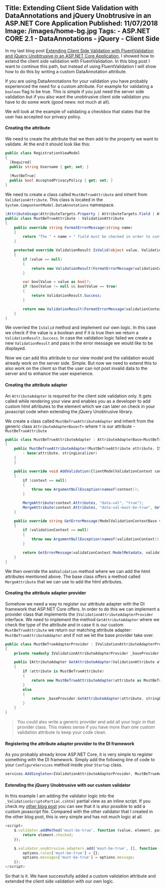 Title: Extending Client Side Validation with DataAnnotations and jQuery Unobtrusive in an ASP.NET Core Application
Published: 11/07/2018
Image: /images/home-bg.jpg
Tags: 
    - ASP.NET CORE 2.1
    - DataAnnotations
    - jQuery
    - Client Side
---

In my last blog post [Extending Client Side Validation with FluentValidation and jQuery Unobtrusive in an ASP.NET Core Application](https://ml-software.ch/blog/extending-client-side-validation-with-fluentvalidation-and-jquery-unobtrusive-in-an-asp-net-core-application), I showed how to extend the client side validation with FluentValidation. In this blog post I want to continue this path, but instead of using FluentValidation I will show how to do this by writing a custom DataAnnotation attribute.

If you are using DataAnnotations for your validation you have probably experienced the need for a custom attribute. For example for validating a `boolean` flag to be true. This is simple if you just need the server side validation but if you also want the unobtrusive client side validation you have to do some work (good news: not much at all).

We will look at the example of validating a checkbox that states that the user has accepted our privacy policy.

#### Creating the attribute
We need to create the attribute that we then add to the property we want to validate. At the end it should look like this:

```cs
public class RegistrationViewModel
{
  [Required]
  public string Username { get; set; }
	
  [MustBeTrue]
  public bool AcceptedPrivacyPolicy { get; set; }
}
```

We need to create a class called `MustBeTrueAttribute` and inherit from `ValidationAttribute`. This class is located in the `System.CompontentModel.DataAnnotations` namespace.

```cs
[AttributeUsage(AttributeTargets.Property | AttributeTargets.Field | AttributeTargets.Parameter, AllowMultiple = false)]
public class MustBeTrueAttribute : ValidationAttribute
{
    public override string FormatErrorMessage(string name)
    {
        return "The " + name + " field must be checked in order to continue.";
    }

    protected override ValidationResult IsValid(object value, ValidationContext validationContext)
    {
        if (value == null)
        {
            return new ValidationResult(FormatErrorMessage(validationContext.DisplayName));
        }

        var boolValue = value as bool?;
        if (boolValue != null && boolValue == true)
        {
            return ValidationResult.Success;
        }

        return new ValidationResult(FormatErrorMessage(validationContext.DisplayName));
    }
}
```

We overried the `IsValid` method and implement our own logic. In this case we check if the value is a boolean and if it is true then we return a `ValidationResult.Success`. In case the validation logic failed we create a new `ValidationResult` and pass in the error message we would like to be displayed.

Now we can add this attribute to our view model and the validation would already work on the server side. Simple. But now we need to extend this to also work on the client so that the user can not post invalid data to the server and to enhance the user experience.

#### Creating the attribute adapter
An `AttributeAdapter` is required for the client side validation only. It gets called while rendering your view and enables you as a developer to add custom html attributes to the element which we can later on check in your javascript code when extending the jQuery Unobtrusive library.

We create a class called `MustBeTrueAttributeAdapter` and inherit from the generic class `AttributeAdapterBase<T>` where `T` is our attribute - `MustBeTrueAttribute`  

```cs
public class MustBeTrueAttributeAdapter : AttributeAdapterBase<MustBeTrueAttribute>
{
    public MustBeTrueAttributeAdapter(MustBeTrueAttribute attribute, IStringLocalizer stringLocalizer)
        : base(attribute, stringLocalizer)
    {
    }

    public override void AddValidation(ClientModelValidationContext context)
    {
        if (context == null)
        {
            throw new ArgumentNullException(nameof(context));
        }

        MergeAttribute(context.Attributes, "data-val", "true");
        MergeAttribute(context.Attributes, "data-val-must-be-true", GetErrorMessage(context));
    }

    public override string GetErrorMessage(ModelValidationContextBase validationContext)
    {
        if (validationContext == null)
        {
            throw new ArgumentNullException(nameof(validationContext));
        }

        return GetErrorMessage(validationContext.ModelMetadata, validationContext.ModelMetadata.GetDisplayName());
    }
}
```

We then override the `AddValidation` method where we can add the html attributes mentioned above. The base class offers a method called `MergeAttribute` that we can use to add the html attributes.

#### Creating the attribute adapter provider
Somehow we need a way to register our attribute adapter with the DI framework that ASP.NET Core offers. In order to do this we can implement a provider class that implements the `IValidationAttributeAdapterProvider` interface. We need to implement the method `GetAttributeAdapter` where we check the type of the attribute and in case it is our custom `MustBeTrueAttribute` we return our matching attribute adapter: `MustBeTrueAttributeAdapter` and if not we let the base provider take over.

```cs
public class MustBeTrueAdapterProvider : IValidationAttributeAdapterProvider
{
    private readonly IValidationAttributeAdapterProvider _baseProvider = new ValidationAttributeAdapterProvider();

    public IAttributeAdapter GetAttributeAdapter(ValidationAttribute attribute, IStringLocalizer stringLocalizer)
    {
        if (attribute is MustBeTrueAttribute)
        {
            return new MustBeTrueAttributeAdapter(attribute as MustBeTrueAttribute, stringLocalizer);
        }
        else
        {
            return _baseProvider.GetAttributeAdapter(attribute, stringLocalizer);
        }
    }
}
```

> You could also write a generic provider and add all your logic in that provider class. This makes sense if you have more than one custom validation attribute to keep your code clean.

#### Registering the attribute adapter provider to the DI framework
As you probably already know ASP.NET Core, it is very simple to register something with the DI framework. Simply add the following line of code to your `ConfigureServices` method inside your `Startup` class.

```cs
services.AddSingleton<IValidationAttributeAdapterProvider, MustBeTrueAdapterProvider>();
```

#### Extending the jQuery Unobtrusive with our custom validator
In this example I am adding the validator logic into the `_ValidationScriptsPartial.cshtml` partial view as an inline script. If you check my [other blog post](https://ml-software.ch/blog/extending-client-side-validation-with-fluentvalidation-and-jquery-unobtrusive-in-an-asp-net-core-application) you can see that it is also possible to add a custom javascript file. Compared with the other validator that I created in the other blog post, this is very simple and has not much logic at all.

```js
<script>
    $.validator.addMethod('must-be-true', function (value, element, params) {
        return element.checked;
    });

    $.validator.unobtrusive.adapters.add('must-be-true', [], function (options) {
        options.rules['must-be-true'] = {};
        options.messages['must-be-true'] = options.message;
    });
</script>
```

So that is it. We have successfully added a custom validation attribute and extended the client side validation with our own logic.